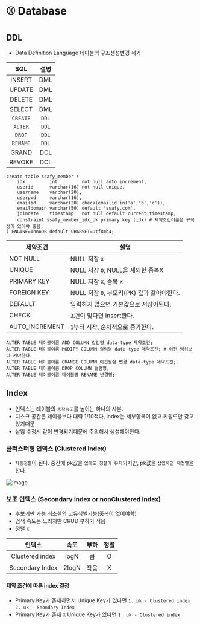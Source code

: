 # ​:baseball:​ Database



## DDL

- Data Definition Language 테이블의 구조생성변경 제거

|   SQL    | 설명  |
| :------: | :---: |
|  INSERT  |  DML  |
|  UPDATE  |  DML  |
|  DELETE  |  DML  |
|  SELECT  |  DML  |
| `CREATE` | `DDL` |
| `ALTER`  | `DDL` |
|  `DROP`  | `DDL` |
| `RENAME` | `DDL` |
|  GRAND   |  DCL  |
|  REVOKE  |  DCL  |



```mysql
create table ssafy_member (
	idx			int 		not null auto_increment,
	userid		varchar(16)	not null unique,
	username	varchar(20),
	userpwd		varchar(16),
	emailid		varchar(20) check(emailid in('a','b','c')),
	emaildomain	varchar(50) default 'ssafy.com',
	joindate	timestamp	not null default current_timestamp,
	constraint ssafy_member_idx_pk primary key (idx) # 제약조건이름은 규칙성이 있어야 좋음.
) ENGINE=InnoDB default CHARSET=utf8mb4;
```

| 제약조건       | 설명                                       |
| -------------- | ------------------------------------------ |
| NOT NULL       | NULL 저장 `X`                              |
| UNIQUE         | NULL 저장 `O`, NULL을 제외한 중복X         |
| PRIMARY KEY    | NULL 저장 `X`, 중복 `X`                    |
| FOREIGN KEY    | NULL 저장 `O`, 부모키(PK) 값과 같아야한다. |
| DEFAULT        | 입력하지 않으면 기본값으로 저장이된다.     |
| CHECK          | `조건`이 맞다면 insert한다.                |
| AUTO_INCREMENT | `1`부터 시작, 순차적으로 증가한다.         |



```mysql
ALTER TABLE 테이블이름 ADD COLUMN 컬럼명 data-type 제약조건;
ALTER TABLE 테이블이름 MODIFY COLUMN 컬럼명 data-type 제약조건; # 이전 범위보다 커야한다.
ALTER TABLE 테이블이름 CHANGE COLUMN 이전컬럼 변경 data-type 제약조건;
ALTER TABLE 테이블이름 DROP COLUMN 컬럼명;
ALTER TABLE 테이블이름 테이블명 RENAME 변경명;
```



## Index

- 인덱스는 테이블의 `동작속도`를 높이는 하나의 사본. 
- 디스크 공간은 테이블보다  대략 1/10적다, index는 세부항복이 없고 키필드만 갖고 있기때문
- 삽입 수정시 같이 변경되기때문에 주의해서 생성해야한다.



### 클러스터형 인덱스 (Clustered index)

- `자동정렬`이 된다. 중간에 pk값을 `없애도 정렬이 유지`되지만, pk값을 `삽입하면 재정렬`을 한다.

![image](https://github.com/SeokJuGo/SeokJuGo/assets/116260619/06d5f6cb-e82c-4808-abb4-ede51382fcb7)



### 보조 인덱스 (Secondary index or nonClustered index)

- 후보키만 가능 최소한의 고유식별기능(중복이 없어야함)
- 검색 속도는 느리지만 CRUD 부하가 적음
- 정렬 x

|     인덱스      | 속도  | 부하 | 정렬 |
| :-------------: | :---: | :--: | :--: |
| Clustered index | logN  |  큼  |  O   |
| Secondary Index | 2logN | 작음 |  X   |



#### 제약 조건에 따른 index 결정

- Primary Key가 존재하면서 Unique Key가 있다면 `1. pk - Clustered index` `2. uk - Seondary Index`
- Primary Key가 존재 x Unique Key가 있다면 `1. uk - Clustered index`



